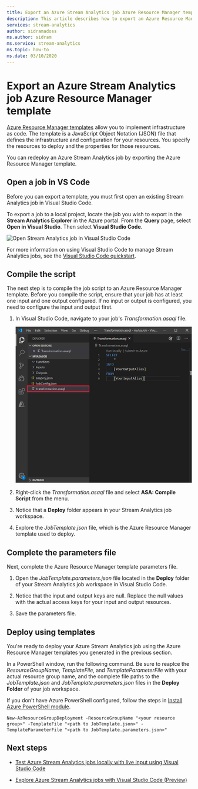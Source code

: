 ```yaml
---
title: Export an Azure Stream Analytics job Azure Resource Manager template 
description: This article describes how to export an Azure Resource Manager template for your Azure Stream Analytics job.
services: stream-analytics
author: sidramadoss
ms.author: sidram
ms.service: stream-analytics
ms.topic: how-to
ms.date: 03/10/2020
---
```


# Export an Azure Stream Analytics job Azure Resource Manager template

[Azure Resource Manager templates](../azure-resource-manager/templates/overview.md) allow you to implement infrastructure as code. The template is a JavaScript Object Notation (JSON) file that defines the infrastructure and configuration for your resources. You specify the resources to deploy and the properties for those resources.

You can redeploy an Azure Stream Analytics job by exporting the Azure Resource Manager template.

## Open a job in VS Code

Before you can export a template, you must first open an existing Stream Analytics job in Visual Studio Code. 

To export a job to a local project, locate the job you wish to export in the **Stream Analytics Explorer** in the Azure portal. From the **Query** page, select **Open in Visual Studio**. Then select **Visual Studio Code**.

![Open Stream Analytics job in Visual Studio Code](./media/resource-manager-export/open-job-vs-code.png)

For more information on using Visual Studio Code to manage Stream Analytics jobs, see the [Visual Studio Code quickstart](quick-create-visual-studio-code.md).

## Compile the script 

The next step is to compile the job script to an Azure Resource Manager template. Before you compile the script, ensure that your job has at least one input and one output configured. If no input or output is configured, you need to configure the input and output first.

1. In Visual Studio Code, navigate to your job's *Transformation.asaql* file.

   ![Transformation.asaql file in Visual Studio Code](./media/resource-manager-export/transformation-asaql.png)

1. Right-click the *Transformation.asaql* file and select **ASA: Compile Script** from the menu.

1. Notice that a **Deploy** folder appears in your Stream Analytics job workspace.

1. Explore the *JobTemplate.json* file, which is the Azure Resource Manager template used to deploy.

## Complete the parameters file

Next, complete the Azure Resource Manager template parameters file.

1. Open the *JobTemplate.parameters.json* file located in the **Deploy** folder of your Stream Analytics job workspace in Visual Studio Code.

1. Notice that the input and output keys are null. Replace the null values with the actual access keys for your input and output resources.

1. Save the parameters file.

## Deploy using templates

You're ready to deploy your Azure Stream Analytics job using the Azure Resource Manager templates you generated in the previous section.

In a PowerShell window, run the following command. Be sure to reaplce the *ResourceGroupName*, *TemplateFile*, and *TemplateParameterFile* with your actual resource group name, and the complete file paths to the *JobTemplate.json* and *JobTemplate.parameters.json* files in the **Deploy Folder** of your job workspace.

If you don't have Azure PowerShell configured, follow the steps in [Install Azure PowerShell module](/powershell/azure/install-Az-ps).

```azurepowershell
New-AzResourceGroupDeployment -ResourceGroupName "<your resource group>" -TemplateFile "<path to JobTemplate.json>" -TemplateParameterFile "<path to JobTemplate.parameters.json>"
```

## Next steps

* [Test Azure Stream Analytics jobs locally with live input using Visual Studio Code](visual-studio-code-local-run-live-input.md)

* [Explore Azure Stream Analytics jobs with Visual Studio Code (Preview)](visual-studio-code-explore-jobs.md)
